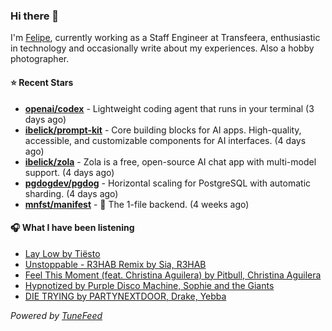 ### Hi there 👋

I'm [Felipe](https://felipevm.com), currently working as a Staff Engineer at Transfeera, enthusiastic in technology and occasionally write about my experiences. Also a hobby photographer.

#### ⭐ Recent Stars
- **[openai/codex](https://github.com/openai/codex)** - Lightweight coding agent that runs in your terminal (3 days ago)
- **[ibelick/prompt-kit](https://github.com/ibelick/prompt-kit)** - Core building blocks for AI apps.  High-quality, accessible, and customizable components for AI interfaces. (4 days ago)
- **[ibelick/zola](https://github.com/ibelick/zola)** - Zola is a free, open-source AI chat app with multi-model support. (4 days ago)
- **[pgdogdev/pgdog](https://github.com/pgdogdev/pgdog)** - Horizontal scaling for PostgreSQL with automatic sharding. (4 days ago)
- **[mnfst/manifest](https://github.com/mnfst/manifest)** - 🦚 The 1-file backend.  (4 weeks ago)

#### 🎧 What I have been listening
- [Lay Low by Tiësto](https://open.spotify.com/track/0zKbDrEXKpnExhGQRe9dxt)
- [Unstoppable - R3HAB Remix by Sia, R3HAB](https://open.spotify.com/track/0F3v8p8ZnEGtZDxNcJ5Klq)
- [Feel This Moment (feat. Christina Aguilera) by Pitbull, Christina Aguilera](https://open.spotify.com/track/0Hf4aIJpsN4Os2f0y0VqWl)
- [Hypnotized by Purple Disco Machine, Sophie and the Giants](https://open.spotify.com/track/4grVkAtmqIipynBu8D9v6G)
- [DIE TRYING by PARTYNEXTDOOR, Drake, Yebba](https://open.spotify.com/track/0NUqi0ps17YpLUC3kgsZq0)

_Powered by [TuneFeed](https://tunefeed.app?ref=github.com)_
